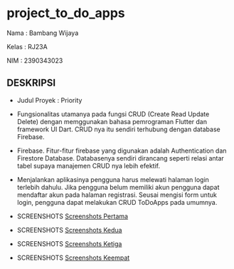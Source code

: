 # project_to_do_apps

Nama : Bambang Wijaya

Kelas : RJ23A

NIM : 2390343023

## DESKRIPSI

- Judul Proyek : Priority

- Fungsionalitas utamanya pada fungsi CRUD (Create Read Update Delete) dengan memggunakan bahasa pemrograman Flutter dan framework UI Dart.
  CRUD nya itu sendiri terhubung dengan database Firebase.

- Firebase. Fitur-fitur firebase yang digunakan adalah Authentication dan Firestore Database.
  Databasenya sendiri dirancang seperti relasi antar tabel supaya manajemen CRUD nya lebih efektif.

- Menjalankan aplikasinya pengguna harus melewati halaman login terlebih dahulu. Jika pengguna belum memiliki akun
  pengguna dapat mendaftar akun pada halaman registrasi. Seusai mengisi form untuk login, pengguna dapat melakukan
  CRUD ToDoApps pada umumnya.

- SCREENSHOTS [Screenshots Pertama](assets/screenshots/image_1.jpeg)
- SCREENSHOTS [Screenshots Kedua](assets/screenshots/image_2.jpeg)
- SCREENSHOTS [Screenshots Ketiga](assets/screenshots/image_3.jpeg)
- SCREENSHOTS [Screenshots Keempat](assets/screenshots/image_4.jpeg)
